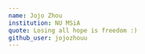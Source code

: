 ```yaml
---
name: Jojo Zhou
institution: NU MSiA
quote: Losing all hope is freedom :)
github_user: jojozhouu
---
```

